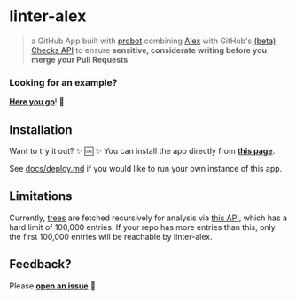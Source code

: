 # linter-alex

> a GitHub App built with [probot](https://github.com/probot/probot) combining [Alex](http://alexjs.com/) with GitHub's [(beta) Checks API](https://developer.github.com/changes/2018-05-07-new-checks-api-public-beta/) to ensure **sensitive, considerate writing before you merge your Pull Requests**.

### Looking for an example?

[**Here you go**](https://github.com/swinton/example/runs/449335)! :eyes:

## Installation

Want to try it out? :sparkles: :cool: :sparkles: You can install the app directly from [**this page**](https://github.com/apps/linter-alex).

See [docs/deploy.md](docs/deploy.md) if you would like to run your own instance of this app.

## Limitations

Currently, [trees](https://git-scm.com/book/en/v1/Git-Internals-Git-Objects#Tree-Objects) are fetched recursively for analysis via [this API](https://developer.github.com/v3/git/trees/#get-a-tree-recursively), which has a hard limit of 100,000 entries. If your repo has more entries than this, only the first 100,000 entries will be reachable by linter-alex.

## Feedback?

Please [**open an issue**](https://github.com/swinton/linter-alex/issues/new) :bow:
